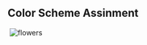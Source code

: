 <!DOCTYPE html>
<html lang="en-us">
    <head>
        <h2>Color Scheme Assinment</h2>
        <meta charset="UTF-8">
        <meta name="viewport" content="width = device-width, initial-scale=1.0">
        <meta name="author" content="Kira Zamora">
        <meta name="keywords" content="color scheme">
        <meta name="desciption" content="color scheme of a dog ">
    </head>
</html>
<body>
    <img>
    <img src=""
    alt="flowers"/>
</body>

  
